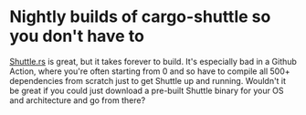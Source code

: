 # Nightly builds of cargo-shuttle so you don't have to

[Shuttle.rs](https://www.shuttle.rs/) is great, but it takes forever to build. It's especially bad in a Github Action, where you're often starting from 0 and so have to compile all 500+ dependencies from scratch just to get Shuttle up and running. Wouldn't it be great if you could just download a pre-built Shuttle binary for your OS and architecture and go from there?
